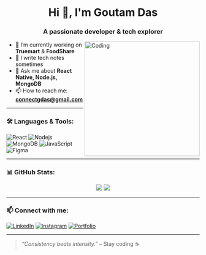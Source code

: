 <h1 align="center">Hi 👋, I'm Goutam Das</h1>
<h3 align="center">A passionate developer & tech explorer</h3>

<img align="right" alt="Coding" width="300" src="https://cdn.dribbble.com/users/1162077/screenshots/3848914/programmer.gif">

- 🔭 I’m currently working on **Truemart** & **FoodShare**  
- 📝 I write tech notes sometimes  
- 💬 Ask me about **React Native, Node.js, MongoDB**  
- 📫 How to reach me: **connectgdas@gmail.com**  


---

### 🛠️ Languages & Tools:
![React](https://img.shields.io/badge/-React-black?style=flat-square&logo=react)
![Nodejs](https://img.shields.io/badge/-Nodejs-black?style=flat-square&logo=Node.js)
![MongoDB](https://img.shields.io/badge/-MongoDB-black?style=flat-square&logo=mongodb)
![JavaScript](https://img.shields.io/badge/-JavaScript-black?style=flat-square&logo=javascript)
![Figma](https://img.shields.io/badge/-Figma-black?style=flat-square&logo=figma)

---

### 📊 GitHub Stats:

<p align="center">
  <img src="https://github-readme-stats.vercel.app/api?username=goutamdas26&show_icons=true&theme=tokyonight" />
  <img src="https://github-readme-streak-stats.herokuapp.com/?user=goutamdas26&theme=tokyonight" />
</p>

---

### 📫 Connect with me:
[![LinkedIn](https://img.shields.io/badge/-LinkedIn-blue?style=flat-square&logo=linkedin)](https://www.linkedin.com/in/goutam-das-40a375254/)
[![Instagram](https://img.shields.io/badge/-Instagram-pink?style=flat-square&logo=instagram)](https://instagram.com/gdas04027)
[![Portfolio](https://img.shields.io/badge/-Portfolio-black?style=flat-square&logo=vercel)]([https://yourportfolio.com](https://www.goutamdas.live/))

---

> *“Consistency beats intensity.”* – Stay coding ☕
